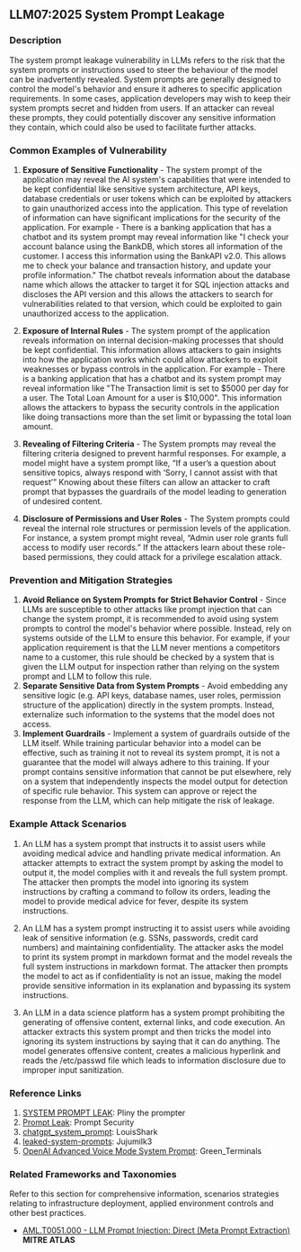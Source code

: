 ## LLM07:2025 System Prompt Leakage

### Description

The system prompt leakage vulnerability in LLMs refers to the risk that the system prompts or instructions used to steer the behaviour of the model can be inadvertently revealed. System prompts are generally designed to control the model's behavior and ensure it adheres to specific application requirements.  In some cases, application developers may wish to keep their system prompts secret and hidden from users. If an attacker can reveal these prompts, they could potentially discover any sensitive information they contain, which could also be used to facilitate further attacks.

### Common Examples of Vulnerability

1. **Exposure of Sensitive Functionality** - The system prompt of the application may reveal the AI system's capabilities that were intended to be kept confidential like sensitive system architecture, API keys, database credentials or user tokens which can be exploited by attackers to gain unauthorized access into the application. This type of revelation of information can have significant implications for the security of the application. For example - There is a banking application that has a chatbot and its system prompt may reveal information like "I check your account balance using the BankDB, which stores all information of the customer. I access this information using the BankAPI v2.0. This allows me to check your balance and transaction history, and update your profile information." The chatbot reveals information about the database name which allows the attacker to target it for SQL injection attacks and discloses the API version and this allows the attackers to search for vulnerabilities related to that version, which could be exploited to gain unauthorized access to the application.

2. **Exposure of Internal Rules** - The system prompt of the application reveals information on internal decision-making processes that should be kept confidential. This information allows attackers to gain insights into how the application works which could allow attackers to exploit weaknesses or bypass controls in the application. For example - There is a banking application that has a chatbot and its system prompt may reveal information like "The Transaction limit is set to $5000 per day for a user. The Total Loan Amount for a user is $10,000". This information allows the attackers to bypass the security controls in the application like doing transactions more than the set limit or bypassing the total loan amount.

3. **Revealing of Filtering Criteria** - The System prompts may reveal the filtering criteria designed to prevent harmful responses. For example, a model might have a system prompt like, “If a user’s a question about sensitive topics, always respond with ‘Sorry, I cannot assist with that request’” Knowing about these filters can allow an attacker to craft prompt that bypasses the guardrails of the model leading to generation of undesired content.

4. **Disclosure of Permissions and User Roles** - The System prompts could reveal the internal role structures or permission levels of the application. For instance, a system prompt might reveal, “Admin user role grants full access to modify user records.” If the attackers learn about these role-based permissions, they could attack for a privilege escalation attack.

### Prevention and Mitigation Strategies

1. **Avoid Reliance on System Prompts for Strict Behavior Control** - Since LLMs are susceptible to other attacks like prompt injection that can change the system prompt, it is recommended to avoid using system prompts to control the model's behavior where possible.  Instead, rely on systems outside of the LLM to ensure this behavior.  For example, if your application requirement is that the LLM never mentions a competitors name to a customer, this rule should be checked by a system that is given the LLM output for inspection rather than relying on the system prompt and LLM to follow this rule.
2. **Separate Sensitive Data from System Prompts** - Avoid embedding any sensitive logic (e.g. API keys, database names, user roles, permission structure of the application) directly in the system prompts. Instead, externalize such information to the systems that the model does not access.
3. **Implement Guardrails** - Implement a system of guardrails outside of the LLM itself.  While training particular behavior into a model can be effective, such as training it not to reveal its system prompt, it is not a guarantee that the model will always adhere to this training.  If your prompt contains sensitive information that cannot be put elsewhere, rely on a system that independently inspects the model output for detection of specific rule behavior.  This system can approve or reject the response from the LLM, which can help mitigate the risk of leakage.

### Example Attack Scenarios

1. An LLM has a system prompt that instructs it to assist users while avoiding medical advice and handling private medical information. An attacker attempts to extract the system prompt by asking the model to output it, the model complies with it and reveals the full system prompt. The attacker then prompts the model into ignoring its system instructions by crafting a command to follow its orders, leading the model to provide medical advice for fever, despite its system instructions.

2. An LLM has a system prompt instructing it to assist users while avoiding leak of sensitive information (e.g. SSNs, passwords, credit card numbers) and maintaining confidentiality. The attacker asks the model to print its system prompt in markdown format and the model reveals the full system instructions in markdown format. The attacker then prompts the model to act as if confidentiality is not an issue, making the model provide sensitive information in its explanation and bypassing its system instructions.

3. An LLM in a data science platform has a system prompt prohibiting the generating of offensive content, external links, and code execution. An attacker extracts this system prompt and then tricks the model into ignoring its system instructions by saying that it can do anything. The model generates offensive content, creates a malicious hyperlink and reads the /etc/passwd file which leads to information disclosure due to improper input sanitization.

### Reference Links

1. [SYSTEM PROMPT LEAK](https://x.com/elder_plinius/status/1801393358964994062): Pliny the prompter
2. [Prompt Leak](https://www.prompt.security/vulnerabilities/prompt-leak): Prompt Security
3. [chatgpt_system_prompt](https://github.com/LouisShark/chatgpt_system_prompt): LouisShark
4. [leaked-system-prompts](https://github.com/jujumilk3/leaked-system-prompts): Jujumilk3
5. [OpenAI Advanced Voice Mode System Prompt](https://x.com/Green_terminals/status/1839141326329360579): Green_Terminals

### Related Frameworks and Taxonomies

Refer to this section for comprehensive information, scenarios strategies relating to infrastructure deployment, applied environment controls and other best practices.

- [AML.T0051.000 - LLM Prompt Injection: Direct (Meta Prompt Extraction)](https://atlas.mitre.org/techniques/AML.T0051.000) **MITRE ATLAS**
